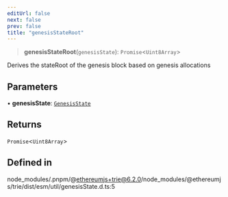 ```yaml
---
editUrl: false
next: false
prev: false
title: "genesisStateRoot"
---
```


> **genesisStateRoot**(`genesisState`): `Promise`\<`Uint8Array`\>

Derives the stateRoot of the genesis block based on genesis allocations

## Parameters

• **genesisState**: [`GenesisState`](/reference/tevm/utils/interfaces/genesisstate/)

## Returns

`Promise`\<`Uint8Array`\>

## Defined in

node\_modules/.pnpm/@ethereumjs+trie@6.2.0/node\_modules/@ethereumjs/trie/dist/esm/util/genesisState.d.ts:5
